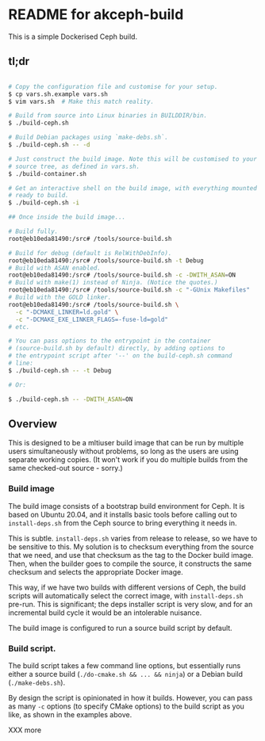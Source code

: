 # README for akceph-build

This is a simple Dockerised Ceph build.

## tl;dr

```sh

# Copy the configuration file and customise for your setup.
$ cp vars.sh.example vars.sh
$ vim vars.sh  # Make this match reality.

# Build from source into Linux binaries in BUILDDIR/bin.
$ ./build-ceph.sh

# Build Debian packages using `make-debs.sh`.
$ ./build-ceph.sh -- -d

# Just construct the build image. Note this will be customised to your
# source tree, as defined in vars.sh.
$ ./build-container.sh

# Get an interactive shell on the build image, with everything mounted
# ready to build.
$ ./build-ceph.sh -i

## Once inside the build image...

# Build fully.
root@eb10eda81490:/src# /tools/source-build.sh

# Build for debug (default is RelWithDebInfo).
root@eb10eda81490:/src# /tools/source-build.sh -t Debug
# Build with ASAN enabled.
root@eb10eda81490:/src# /tools/source-build.sh -c -DWITH_ASAN=ON
# Build with make(1) instead of Ninja. (Notice the quotes.)
root@eb10eda81490:/src# /tools/source-build.sh -c "-GUnix Makefiles"
# Build with the GOLD linker.
root@eb10eda81490:/src# /tools/source-build.sh \
  -c "-DCMAKE_LINKER=ld.gold" \
  -c "-DCMAKE_EXE_LINKER_FLAGS=-fuse-ld=gold"
# etc.

# You can pass options to the entrypoint in the container
# (source-build.sh by default) directly, by adding options to
# the entrypoint script after '--' on the build-ceph.sh command
# line:
$ ./build-ceph.sh -- -t Debug

# Or:

$ ./build-ceph.sh -- -DWITH_ASAN=ON

```

## Overview

This is designed to be a mltiuser build image that can be run by multiple
users simultaneously without problems, so long as the users are using separate
working copies. (It won't work if you do multiple builds from the same
checked-out source - sorry.)

### Build image

The build image consists of a bootstrap build environment for Ceph. It is
based on Ubuntu 20.04, and it installs basic tools before calling out to
`install-deps.sh` from the Ceph source to bring everything it needs in.

This is subtle. `install-deps.sh` varies from release to release, so we have
to be sensitive to this. My solution is to checksum everything from the source
that we need, and use that checksum as the tag to the Docker build image.
Then, when the builder goes to compile the source, it constructs the same
checksum and selects the appropriate Docker image.

This way, if we have two builds with different versions of Ceph, the build
scripts will automatically select the correct image, with `install-deps.sh`
pre-run. This is significant; the deps installer script is very slow, and for
an incremental build cycle it would be an intolerable nuisance.

The build image is configured to run a source build script by default.

### Build script.

The build script takes a few command line options, but essentially runs either
a source build (`./do-cmake.sh && ... && ninja`) or a Debian build
(`./make-debs.sh`).

By design the script is opinionated in how it builds. However, you can pass as
many `-c` options (to specify CMake options) to the build script as you like,
as shown in the examples above.

XXX more
